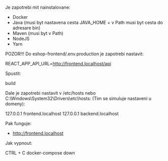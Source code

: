 Je zapotrebi mit nainstalovane:

- Docker
- Java (musi byt nastavena cesta JAVA_HOME + v Path musi byt cesta do adresare bin)
- Maven (musi byt v Path)
- NodeJS
- Yarn

POZOR!!! Do eshop-frontend/.env.production je zapotrebi nastavit:

  REACT_APP_API_URL=http://frontend.localhost/api


Spustit:

  build

Dale je zapotrebi nastavit v /etc/hosts nebo C:\Windows\System32\Drivers\etc\hosts:
(Tim se simuluje nastaveni u domeny):

  127.0.0.1 frontend.localhost
  127.0.0.1 backend.localhost

Pak funguje:

- http://frontend.localhost

Jak vypnout:

  CTRL + C
  docker-compose down
